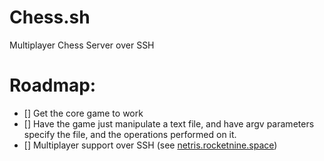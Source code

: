 # Chess.sh
Multiplayer Chess Server over SSH

# Roadmap:
- [] Get the core game to work
- [] Have the game just manipulate a text file, and have argv parameters specify the file, and the operations performed on it.
- [] Multiplayer support over SSH (see [netris.rocketnine.space](https://code.rocket9labs.com/tslocum/netris))
